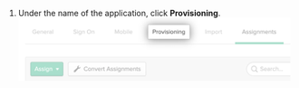 1. Under the name of the application, click **Provisioning**.
  !["Provisioning" tab for Okta application](/assets/images/help/saml/okta-provisioning-tab.png)
